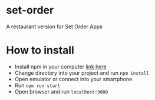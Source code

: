 # set-order
A restaurant version for Set Order Apps

# How to install
- Install npm in your computer [link here](https://www.npmjs.com/get-npm)
- Change directory into your project and run `npm install`
- Open emulator or connect into your smartphone
- Run `npm run start`
- Open browser and run `localhost:3000`
